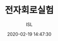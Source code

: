 ---
layout: article
title: "전자회로실험"
date: 2020-02-19 14:47:30
author: ISL
categories: experiments
excerpt: 
image:
   teaser: Res_ISL_Logo.png
   path: Res_ISL_Logo.png
comments: true
locale: "en"
share: true
ads: true
--- 